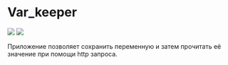 # Var_keeper

![](https://github.com/MariaBashkeva/var_keeper/actions/workflows/staging.yml/badge.svg) ![](https://img.shields.io/docker/v/mariabashkeva/var_keeper?label=build%20for%20commit&sort=date)

Приложение позволяет сохранить переменную и затем прочитать её значение при помощи http запроса.

